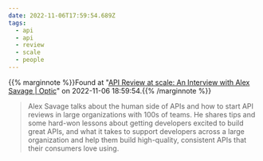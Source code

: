 ```yaml
---
date: 2022-11-06T17:59:54.689Z
tags:
  - api
  - api
  - review
  - scale
  - people
---
```

{{% marginnote %}}Found at "[API Review at scale: An Interview with Alex Savage | Optic](https://www.useoptic.com/api-first/api-review-at-scale)" on 2022-11-06 18:59:54.{{% /marginnote %}}

> Alex Savage talks about the human side of APIs and how to start API reviews in large organizations with 100s of teams. He shares tips and some hard-won lessons about getting developers excited to build great APIs, and what it takes to support developers across a large organization and help them build high-quality, consistent APIs that their consumers love using.


